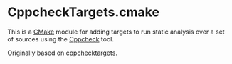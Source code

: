 # CppcheckTargets.cmake

This is a [CMake] module for adding targets to run static analysis over
a set of sources using the [Cppcheck] tool.

Originally based on [cppchecktargets].
    
[CMake]: https://www.cmake.org/
[Cppcheck]: http://cppcheck.sourceforge.net/
[cppchecktargets]: https://github.com/rpavlik/cmake-modules/blob/master/CppcheckTargets.cmake

